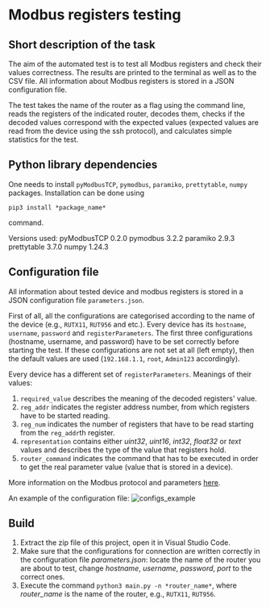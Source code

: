 # Modbus registers testing
## Short description of the task
The aim of the automated test is to test all Modbus registers and check their values correctness.
The results are printed to the terminal as well as to the CSV file. All information about Modbus registers is stored in a JSON configuration file.

The test takes the name of the router as a flag using the command line, reads the registers of the indicated router, decodes them, checks if the decoded values correspond with the expected values (expected values are read from the device using the ssh protocol), and calculates simple statistics for the test.

## Python library dependencies

One needs to install `pyModbusTCP`, `pymodbus`, `paramiko`, `prettytable`, `numpy` packages.
Installation can be done using 
```
pip3 install *package_name*
```
command.

Versions used:
pyModbusTCP 0.2.0
pymodbus 3.2.2
paramiko 2.9.3
prettytable 3.7.0
numpy 1.24.3

## Configuration file
All information about tested device and modbus registers is stored in a JSON configuration file `parameters.json`.

First of all, all the configurations are categorised according to the name of the device (e.g., `RUTX11`, `RUT956` and etc.). Every device has its `hostname`, `username`, `password` and `registerParameters`. The first three configurations (hostname, username, and password) have to be set correctly before starting the test. If these configurations are not set at all (left empty), then the default values are used (`192.168.1.1`, `root`, `Admin123` accordingly).

Every device has a different set of `registerParameters`. Meanings of their values:
1. `required_value` describes the meaning of the decoded registers' value.
2. `reg_addr` indicates the register address number, from which registers have to be started reading.
3. `reg_num` indicates the number of registers that have to be read starting from the `reg_addr`th register.
4. `representation` contains either *uint32*, *uint16*, *int32*, *float32* or *text* values and describes the type of the value that registers hold.
5. `router_command` indicates the command that has to be executed in order to get the real parameter value (value that is stored in a device).

More information on the Modbus protocol and parameters [here](https://wiki.teltonika-networks.com/view/Monitoring_via_Modbus).

An example of the configuration file:
![configs_example](https://github.com/astadantupasta/testing_modbus_registers/assets/79766133/c0f7bc92-aa56-4f09-a11a-779096baa834)

## Build
1. Extract the zip file of this project, open it in Visual Studio Code.
2. Make sure that the configurations for connection are written correctly in the configuration file *parameters.json*: locate the name of the router you are about to test, change *hostname*, *username*, *password*, *port* to the correct ones.
3. Execute the command `python3 main.py -n *router_name*`, where *router_name* is the name of the router, e.g., `RUTX11`, `RUT956`.






